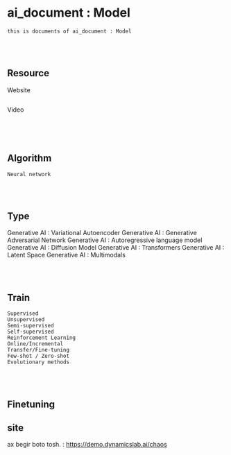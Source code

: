 <!--------------------------------------------------------------------------------- Description -->
# ai_document : Model
    this is documents of ai_document : Model

<!--------------------------------------------------------------------------------- Resource -->
<br><br>

## Resource
<!-------------------------- Website -->
Website
```
```
<!-------------------------- Video -->
Video
```
```

<!--------------------------------------------------------------------------------- Algorithm -->
<br><br>

## Algorithm
```
Neural network
```


<!--------------------------------------------------------------------------------- Type -->
<br><br>

## Type
Generative AI : Variational Autoencoder
Generative AI : Generative Adversarial Network
Generative AI : Autoregressive language model
Generative AI : Diffusion Model
Generative AI : Transformers
Generative AI : Latent Space
Generative AI : Multimodals


<!--------------------------------------------------------------------------------- Train -->
<br><br>

## Train
```
Supervised
Unsupervised
Semi-supervised
Self-supervised
Reinforcement Learning
Online/Incremental
Transfer/Fine-tuning
Few-shot / Zero-shot
Evolutionary methods
```


<!--------------------------------------------------------------------------------- Finetuning -->
<br><br>

## Finetuning





site
---------------------------
ax begir boto tosh. : https://demo.dynamicslab.ai/chaos